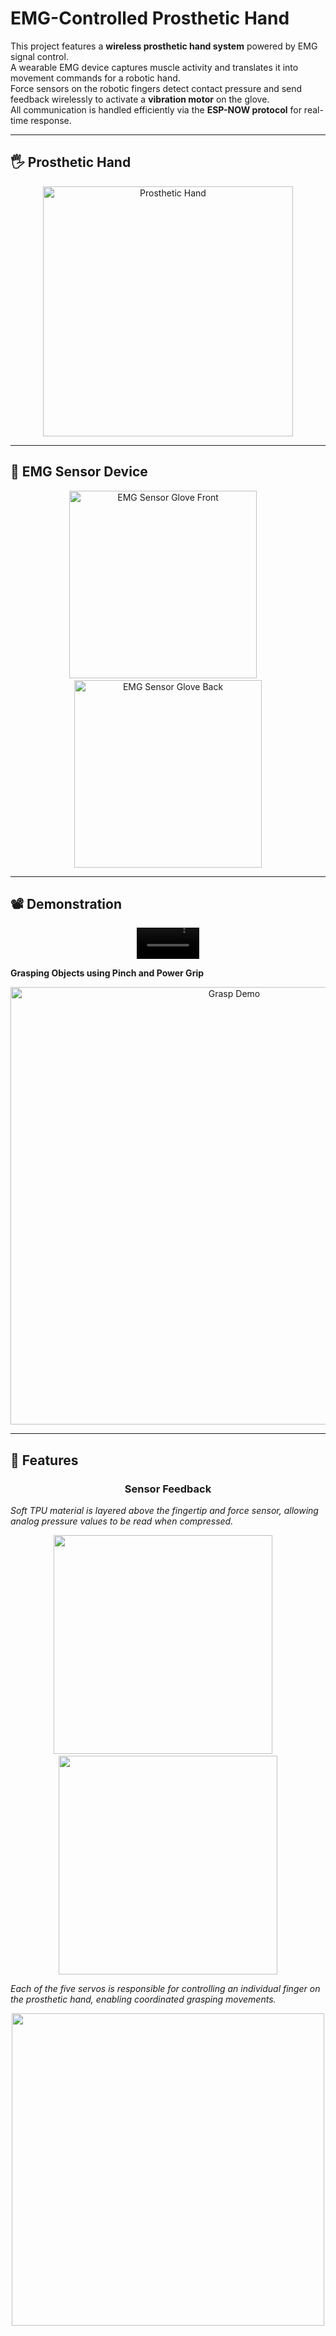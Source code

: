 # EMG-Controlled Prosthetic Hand

This project features a **wireless prosthetic hand system** powered by EMG signal control.  
A wearable EMG device captures muscle activity and translates it into movement commands for a robotic hand.  
Force sensors on the robotic fingers detect contact pressure and send feedback wirelessly to activate a **vibration motor** on the glove.  
All communication is handled efficiently via the **ESP-NOW protocol** for real-time response.

---

## 🖐️ Prosthetic Hand

<p align="center">
  <img width="400" alt="Prosthetic Hand" src="https://github.com/user-attachments/assets/3f7c741d-932a-406e-aa4f-482295ec2772" />
</p>

---

## 🧤 EMG Sensor Device

<p align="center">
  <img width="300" alt="EMG Sensor Glove Front" src="https://github.com/user-attachments/assets/8de45357-c73d-4ae2-bb90-283512019173" />
  &nbsp;&nbsp;&nbsp;
  <img width="300" alt="EMG Sensor Glove Back" src="https://github.com/user-attachments/assets/22d92ef4-f10d-440e-9ab8-04a788641ba1" />
</p>

---

## 📽️ Demonstration


<p align="center">
  <video src="https://github.com/user-attachments/assets/7f13d15d-7b53-4090-8c28-4c555c97ecc5" autoplay loop muted playsinline width="100"></video>
</p>


**Grasping Objects using Pinch and Power Grip**


<p align="center">
  <img width="700" alt="Grasp Demo" src="https://github.com/user-attachments/assets/c35c996a-1444-4b48-808f-dfc08860345b" />
</p>


---

## 🧠 Features
<h3 align="center">Sensor Feedback</h3>
<p align="left"><em>
Soft TPU material is layered above the fingertip and force sensor, allowing analog pressure values to be read when compressed.
</em></p>
<p align="center">
  <img src="https://github.com/user-attachments/assets/56d0cb88-ba74-4a7c-ac9e-b05377ec0a86" width="350" />
  &nbsp;&nbsp;&nbsp;
  <img src="https://github.com/user-attachments/assets/780776b2-6f83-41ed-af58-4b2ff6226d09" width="350" />
</p>


<p align="left"><em>
Each of the five servos is responsible for controlling an individual finger on the prosthetic hand, enabling coordinated grasping movements.
</em></p>
<p align="center">
  <img src="https://github.com/user-attachments/assets/b8394736-d9b1-4a1b-b97f-0292cb9dd101" width="500" />
</p>




